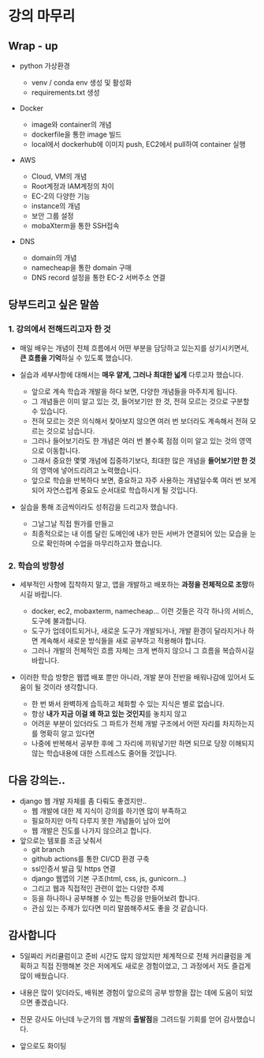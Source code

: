 # 강의 마무리



## Wrap - up

- python 가상환경
  - venv / conda env 생성 및 활성화
  - requirements.txt 생성
- Docker
  - image와 container의 개념
  - dockerfile을 통한 image 빌드
  - local에서 dockerhub에 이미지 push, EC2에서 pull하여 container 실행

- AWS
  - Cloud, VM의 개념
  - Root계정과 IAM계정의 차이
  - EC-2의 다양한 기능
  - instance의 개념
  - 보안 그룹 설정
  - mobaXterm을 통한 SSH접속

- DNS
  - domain의 개념
  - namecheap을 통한 domain 구매
  - DNS record 설정을 통한 EC-2 서버주소 연결



## 당부드리고 싶은 말씀

### 1. 강의에서 전해드리고자 한 것

- 매일 배우는 개념이 전체 흐름에서 어떤 부분을 담당하고 있는지를 상기시키면서, **큰 흐름을 기억**하실 수 있도록 했습니다.
- 실습과 세부사항에 대해서는 **매우 얕게, 그러나 최대한 넓게** 다루고자 했습니다.
  - 앞으로 계속 학습과 개발을 하다 보면, 다양한 개념들을 마주치게 됩니다.
  - 그 개념들은 이미 알고 있는 것, 들어보기만 한 것, 전혀 모르는 것으로 구분할 수 있습니다.
  - 전혀 모르는 것은 의식해서 찾아보지 않으면 여러 번 보더라도 계속해서 전혀 모르는 것으로 남습니다.
  - 그러나 들어보기라도 한 개념은 여러 번 볼수록 점점 이미 알고 있는 것의 영역으로 이동합니다.
  - 그래서 중요한 몇몇 개념에 집중하기보다, 최대한 많은 개념을 **들어보기만 한 것**의 영역에 넣어드리려고 노력했습니다.
  - 앞으로 학습을 반복하다 보면, 중요하고 자주 사용하는 개념일수록 여러 번 보게 되어 자연스럽게 중요도 순서대로 학습하시게 될 것입니다.

- 실습을 통해 조금씩이라도 성취감을 드리고자 했습니다.
  - 그날그날 직접 뭔가를 만들고
  - 최종적으로는 내 이름 달린 도메인에 내가 만든 서버가 연결되어 있는 모습을 눈으로 확인하며 수업을 마무리하고자 했습니다.



### 2. 학습의 방향성

- 세부적인 사항에 집착하지 말고, 앱을 개발하고 배포하는 **과정을 전체적으로 조망**하시길 바랍니다.
  - docker, ec2, mobaxterm, namecheap... 이런 것들은 각각 하나의 서비스, 도구에 불과합니다.
  - 도구가 업데이트되거나, 새로운 도구가 개발되거나, 개발 환경이 달라지거나 하면 계속해서 새로운 방식들을 새로 공부하고 적용해야 합니다.
  - 그러나 개발의 전체적인 흐름 자체는 크게 변하지 않으니 그 흐름을 복습하시길 바랍니다.

- 이러한 학습 방향은 웹앱 배포 뿐만 아니라, 개발 분야 전반을 배워나감에 있어서 도움이 될 것이라 생각합니다.
  - 한 번 봐서 완벽하게 습득하고 체화할 수 있는 지식은 별로 없습니다.
  - 항상 **내가 지금 이걸 왜 하고 있는 것인지**를 놓치지 않고
  - 어려운 부분이 있더라도 그 파트가 전체 개발 구조에서 어떤 자리를 차지하는지를 명확히 알고 있다면
  - 나중에 반복해서 공부한 후에 그 자리에 끼워넣기만 하면 되므로 당장 이해되지 않는 학습내용에 대한 스트레스도 줄어들 것입니다.



## 다음 강의는..

- django 웹 개발 자체를 좀 다뤄도 좋겠지만..
  - 웹 개발에 대한 제 지식이 강의를 하기엔 많이 부족하고
  - 필요하지만 아직 다루지 못한 개념들이 남아 있어
  - 웹 개발은 진도를 나가지 않으려고 합니다.
- 앞으로는 템포를 조금 낮춰서
  - git branch
  - github actions를 통한 CI/CD 환경 구축
  - ssl인증서 발급 및 https 연결
  - django 웹앱의 기본 구조(html, css, js, gunicorn...)
  - 그리고 웹과 직접적인 관련이 없는 다양한 주제
  - 등을 하나하나 공부해볼 수 있는 특강을 만들어보려 합니다.
  - 관심 있는 주제가 있다면 미리 말씀해주셔도 좋을 것 같습니다.



## 감사합니다

- 5일짜리 커리큘럼이고 준비 시간도 많지 않았지만 체계적으로 전체 커리큘럼을 계획하고 직접 진행해본 것은 저에게도 새로운 경험이었고, 그 과정에서 저도 즐겁게 많이 배웠습니다.
- 내용은 많이 잊더라도, 배워본 경험이 앞으로의 공부 방향을 잡는 데에 도움이 되었으면 좋겠습니다.
- 전문 강사도 아닌데 누군가의 웹 개발의 **출발점**을 그려드릴 기회를 얻어 감사했습니다.

- 앞으로도 화이팅
